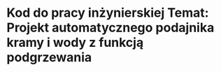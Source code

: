 # Kod do pracy inżynierskiej Temat: Projekt automatycznego podajnika kramy i wody z funkcją podgrzewania
